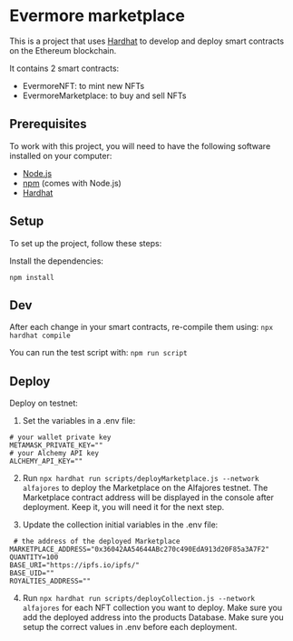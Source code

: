 # Evermore marketplace

This is a project that uses [Hardhat](https://hardhat.org/) to develop and deploy smart contracts on the Ethereum blockchain.

It contains 2 smart contracts:
- EvermoreNFT: to mint new NFTs
- EvermoreMarketplace: to buy and sell NFTs

## Prerequisites

To work with this project, you will need to have the following software installed on your computer:

- [Node.js](https://nodejs.org/)
- [npm](https://www.npmjs.com/) (comes with Node.js)
- [Hardhat](https://hardhat.org/)

## Setup

To set up the project, follow these steps:

Install the dependencies:
```
npm install
```

## Dev
After each change in your smart contracts, re-compile them using: `npx hardhat compile`

You can run the test script with: `npm run script`

## Deploy

Deploy on testnet:
1. Set the variables in a .env file:
```
# your wallet private key
METAMASK_PRIVATE_KEY=""
# your Alchemy API key
ALCHEMY_API_KEY=""
```
2. Run `npx hardhat run scripts/deployMarketplace.js --network alfajores` to deploy the Marketplace on the Alfajores testnet. The Marketplace contract address will be displayed in the console after deployment. Keep it, you will need it for the next step.

3. Update the collection initial variables in the .env file:
```
 # the address of the deployed Marketplace
MARKETPLACE_ADDRESS="0x36042AA54644ABc270c490EdA913d20F85a3A7F2"
QUANTITY=100
BASE_URI="https://ipfs.io/ipfs/"
BASE_UID=""
ROYALTIES_ADDRESS=""
```

4. Run `npx hardhat run scripts/deployCollection.js --network alfajores` for each NFT collection you want to deploy. Make sure you add the deployed address into the products Database. Make sure you setup the correct values in .env before each deployment.
